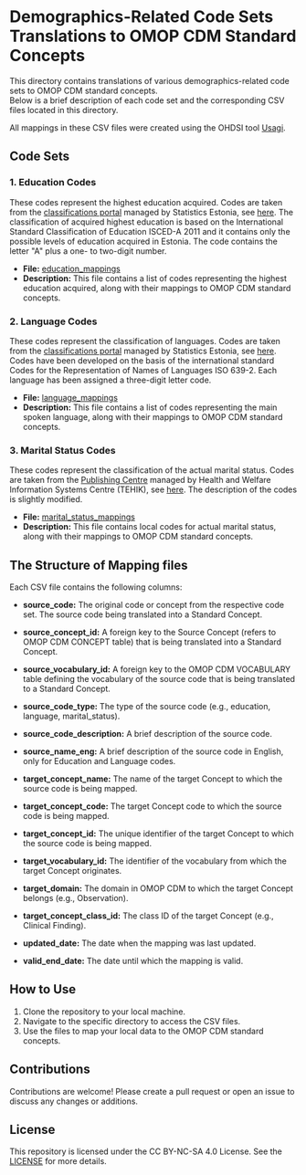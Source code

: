 # Demographics-Related Code Sets Translations to OMOP CDM Standard Concepts

This directory contains translations of various demographics-related code sets to OMOP CDM standard concepts.  
Below is a brief description of each code set and the corresponding CSV files located in this directory.

All mappings in these CSV files were created using the OHDSI tool [Usagi](https://ohdsi.github.io/Usagi/).

## Code Sets

### 1. Education Codes
These codes represent the highest education acquired.
Codes are taken from the [classifications portal](https://klassifikaatorid.stat.ee/) managed by Statistics Estonia, see [here](https://klassifikaatorid.stat.ee/item/stat.ee/1e38c151-38ae-4be3-ab46-a591c0096b99/5).
The classification of acquired highest education is based on the International Standard Classification of Education ISCED-A 2011 and it contains only the possible levels of education acquired in Estonia. 
The code contains the letter "A" plus a one- to two-digit number. 

- **File:** [education_mappings](education_mappings.csv)
- **Description:** This file contains a list of codes representing the highest education acquired, along with their mappings to OMOP CDM standard concepts.

### 2. Language Codes
These codes represent the classification of languages. 
Codes are taken from the [classifications portal](https://klassifikaatorid.stat.ee/) managed by Statistics Estonia, see [here](https://klassifikaatorid.stat.ee/item/stat.ee/e42103c7-6fc6-4c66-921f-c46fbcfef205/11).
Codes have been developed on the basis of the international standard Codes for the Representation of Names of Languages ISO 639-2. 
Each language has been assigned a three-digit letter code.

- **File:** [language_mappings](language_mappings.csv)
- **Description:** This file contains a list of codes representing the main spoken language, along with their mappings to OMOP CDM standard concepts.

### 3. Marital Status Codes
These codes represent the classification of the actual marital status.
Codes are taken from the [Publishing Centre](https://pub.e-tervis.ee/classifications) managed by Health and Welfare Information Systems Centre (TEHIK), see [here](https://pub.e-tervis.ee/classifications/Tegelik%20perekonnaseis).
The description of the codes is slightly modified.

- **File:** [marital_status_mappings](marital_status_mappings.csv)
- **Description:** This file contains local codes for actual marital status, along with their mappings to OMOP CDM standard concepts.


## The Structure of Mapping files
Each CSV file contains the following columns:

- **source_code:** The original code or concept from the respective code set. The source code being translated into a Standard Concept. 
- **source_concept_id:** A foreign key to the Source Concept (refers to OMOP CDM CONCEPT table) that is being translated into a Standard Concept. 
- **source_vocabulary_id:** A foreign key to the OMOP CDM VOCABULARY table defining the vocabulary of the source code that is being translated to a Standard Concept. 
- **source_code_type:** The type of the source code (e.g., education, language, marital_status).
- **source_code_description:** A brief description of the source code.
- **source_name_eng:** A brief description of the source code in English, only for Education and Language codes.

- **target_concept_name:** The name of the target Concept to which the source code is being mapped. 
- **target_concept_code:** The target Concept code to which the source code is being mapped. 
- **target_concept_id:** The unique identifier of the target Concept to which the source code is being mapped. 
- **target_vocabulary_id:** The identifier of the vocabulary from which the target Concept originates.
- **target_domain:** The domain in OMOP CDM to which the target Concept belongs (e.g., Observation).
- **target_concept_class_id:** The class ID of the target Concept (e.g., Clinical Finding).

- **updated_date:** The date when the mapping was last updated.
- **valid_end_date:** The date until which the mapping is valid.

## How to Use
1. Clone the repository to your local machine.
2. Navigate to the specific directory to access the CSV files.
3. Use the files to map your local data to the OMOP CDM standard concepts.

## Contributions
Contributions are welcome! Please create a pull request or open an issue to discuss any changes or additions.

## License
This repository is licensed under the CC BY-NC-SA 4.0 License. See the [LICENSE](https://creativecommons.org/licenses/by-nc-sa/4.0/) for more details.

